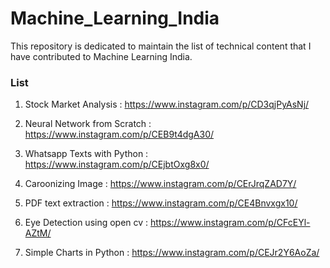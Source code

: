 # Machine_Learning_India
This repository is dedicated to maintain the list of technical content that I have contributed to Machine Learning India.

### List
  
  1. Stock Market Analysis : https://www.instagram.com/p/CD3qjPyAsNj/
  
  2. Neural Network from Scratch : https://www.instagram.com/p/CEB9t4dgA30/
  
  3. Whatsapp Texts with Python : https://www.instagram.com/p/CEjbtOxg8x0/
  
  4. Caroonizing Image : https://www.instagram.com/p/CErJrqZAD7Y/
  
  5. PDF text extraction : https://www.instagram.com/p/CE4Bnvxgx10/
  
  6. Eye Detection using open cv : https://www.instagram.com/p/CFcEYl-AZtM/
  
  7. Simple Charts in Python : https://www.instagram.com/p/CEJr2Y6AoZa/
  
  
